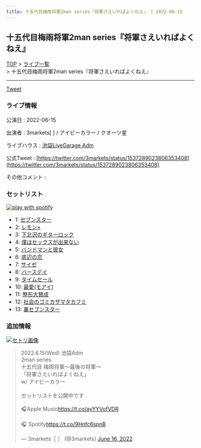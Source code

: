 ```yaml
---
title: 十五代目梅雨将軍2man series『将軍さえいればよくねえ』 | 2022-06-15
---
```

## 十五代目梅雨将軍2man series『将軍さえいればよくねえ』

[TOP](/setlist/) > [ライブ一覧](lives.html) > 十五代目梅雨将軍2man series『将軍さえいればよくねえ』

___

<a href="https://twitter.com/share?ref_src=twsrc%5Etfw" data-text="3markets[ ]セットリスト > 十五代目梅雨将軍2man series『将軍さえいればよくねえ』" class="twitter-share-button" data-via="3markets" data-hashtags="3markets" data-related="3markets" data-show-count="false">Tweet</a>

### ライブ情報

公演日
:    2022-06-15

出演者
:    3markets[ ] / アイビーカラー / クオーツ星

ライブハウス
:    [池袋LiveGarage Adm](livehouse006.html)

公式Tweet
:    [https://twitter.com/3markets/status/1537289023806353408](https://twitter.com/3markets/status/1537289023806353408)

その他コメント
:    

### セットリスト


[![play with spotify](images/spotify-icon.png)](https://open.spotify.com/playlist/6MyiD99Mz8rnwK5yM9WOFG)



*  1: [セブンスター](song020.html)
*  2: [レモン×](song003.html)
*  3: [下北沢のギターロック](song015.html)
*  4: [僕はセックスが出来ない](song006.html)
*  5: [バンドマンと彼女](song009.html)
*  6: [底辺の恋](song008.html)
*  7: [サイゼ](song004.html)
*  8: [バースデイ](song028.html)
*  9: [タイムセール](song007.html)
*  10: [最愛(モアイ)](song014.html)
*  11: [整形大賛成](song005.html)
*  12: [社会のゴミカザマタカフミ](song002.html)
*  13: [裏セブンスター](song017.html)


### 追加情報

[![セトリ画像](images/019.jpg)](images/019.jpg)


<blockquote class="twitter-tweet"><p lang="ja" dir="ltr">2022.6.15(Wed) 池袋Adm<br>2man series<br>十五代目 梅雨将軍～最後の将軍～<br>「将軍さえいればよくねえ」<br>w/ アイビーカラー<br><br>セットリストを公開中です<br><br>🎧Apple Music<a href="https://t.co/ayYYVofVDR">https://t.co/ayYYVofVDR</a><br><br>🎧 Spotify<a href="https://t.co/9Hnfc6spnB">https://t.co/9Hnfc6spnB</a></p>&mdash; 3markets［ ］ (@3markets) <a href="https://twitter.com/3markets/status/1537289023806353408?ref_src=twsrc%5Etfw">June 16, 2022</a></blockquote>
<script async src="https://platform.twitter.com/widgets.js" charset="utf-8"></script>




<script async src="https://platform.twitter.com/widgets.js" charset="utf-8"></script>